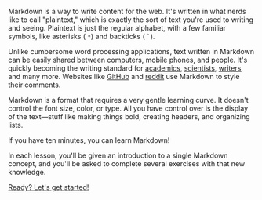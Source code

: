Markdown is a way to write content for the web. It's written in what nerds like to
call "plaintext," which is exactly the sort of text you're used to writing and seeing. Plaintext
is just the regular alphabet, with a few familiar symbols, like asterisks ( <code>*</code>) and
backticks ( <code>`</code>).

Unlike cumbersome word processing applications, text written in
Markdown can be easily shared between computers, mobile phones, and people. It's
quickly becoming the writing standard for [academics][academics],
[scientists][scientists], [writers][writers], and many more.
Websites like [GitHub](https://www.github.com) and [reddit](http://www.reddit.com)
use Markdown to style their comments.

Markdown is a format that requires a very gentle learning curve. It doesn't control
the font size, color, or type. All you have control over is the display of the text—stuff
like making things bold, creating headers, and organizing lists.

If you have ten minutes, you can learn Markdown!

In each lesson, you'll be given an introduction to a single Markdown concept, and you'll
be asked to complete several exercises with that new knowledge.

<a class="btn btn-large btn-success" href="/lesson/1">Ready? Let's get started!</a>

[academics]: http://chronicle.com/blogs/profhacker/markdown-the-syntax-you-probably-already-know/35295
[scientists]: http://blogs.plos.org/mfenner/2012/12/13/a-call-for-scholarly-markdown/
[writers]: http://lifehacker.com/5943320/what-is-markdown-and-why-is-it-better-for-my-to+do-lists-and-notes
